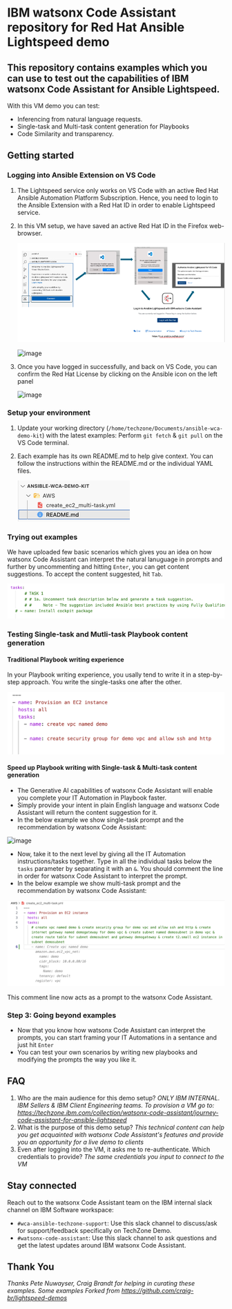 # IBM watsonx Code Assistant repository for Red Hat Ansible Lightspeed demo

<h2>This repository contains examples which you can use to test out the capabilities of IBM watsonx Code Assistant for Ansible Lightspeed.</h2>

With this VM demo you can test:
- Inferencing from natural language requests.
- Single-task and Multi-task content generation for Playbooks
- Code Similarity and transparency.

<h2>Getting started</h2>  

<h3>Logging into Ansible Extension on VS Code</h3>

1. The Lightspeed service only works on VS Code with an active Red Hat Ansible Automation Platform Subscription. Hence, you need to login to the Ansible Extension with a Red Hat ID in order to enable Lightspeed service.
2. In this VM setup, we have saved an active Red Hat ID in the Firefox web-browser.
    
    ![Ansible extension login](/Images/Ansible_ext_login.png)

    <!-- ![Ansible extension login](/Images/RH_web_login.png) -->

    <img src="/Users/chetanhireholi/Documents/WCA Demos/IBM Tech/Github/ansible-wca-demo-kit/Images/RH_web_login.png" alt="image" width="300" height="300">

3. Once you have logged in successfully, and back on VS Code, you can confirm the Red Hat License by clicking on the Ansible icon on the left panel

    <img src="/Users/chetanhireholi/Documents/WCA Demos/IBM Tech/Github/ansible-wca-demo-kit/Images/Ansible_ext_login_confirm.png" alt="image" width="300" height="300">


<h3>Setup your environment</h3>

1. Update your working directory (`/home/techzone/Documents/ansible-wca-demo-kit`) with the latest examples: Perform `git fetch` & `git pull` on the VS Code terminal.
2. Each example has its own README.md to help give context. You can follow the instructions within the README.md or the individual YAML files.

    ![](/Images/Example-read-me.png)

<h3>Trying out examples</h3>

We have uploaded few basic scenarios which gives you an idea on how watsonx Code Assistant can interpret the natural lanuguage in prompts and further by uncommenting and hitting `Enter`, you can get content suggestions. To accept the content suggested, hit `Tab`.

![](/Images/Example-uncomment.png)

<h3>Testing Single-task and Mutli-task Playbook content generation</h3>

<h4>Traditional Playbook writing experience</h4>

In your Playbook writing experience, you usally tend to write it in a step-by-step approach. You write the single-tasks one after the other. 
<!-- <img title="Example list" src="/Images/AWS-single-task-traditional.png"> -->
![](/Images/AWS-single-task-traditional.png)

<h4>Speed up Playbook writing with Single-task & Multi-task content generation</h4>

- The Generative AI capabilities of watsonx Code Assistant will enable you complete your IT Automation in Playbook faster.
- Simply provide your intent in plain English language and watsonx Code Assistant will return the content suggestion for it.
- In the below example we show single-task prompt and the recommendation by watsonx Code Assistant:
<!-- <img title="AWS example" src="/Images/AWS-single-task.png"> -->
<!-- ![](/Images/AWS-single-task.png) -->
<img src="/Users/chetanhireholi/Documents/WCA Demos/IBM Tech/Github/ansible-wca-demo-kit/Images/AWS-single-task.png" alt="image" width="400" height="300">

- Now, take it to the next level by giving all the IT Automation instructions/tasks together. Type in all the individual tasks below the `tasks` parameter by separating it with an `&`. You should comment the line in order for watsonx Code Assistant to interpret the prompt.
- In the below example we show multi-task prompt and the recommendation by watsonx Code Assistant:
<!-- <img title="AWS example" src="/Images/AWS-Multi-task-recommendation.png"> -->
![](/Images/AWS-Multi-task-recommendation.png)

This comment line now acts as a prompt to the watsonx Code Assistant.

<h3>Step 3: Going beyond examples</h3>

- Now that you know how watsonx Code Assistant can interpret the prompts, you can start framing your IT Automations in a sentance and just hit `Enter`
- You can test your own scenarios by writing new playbooks and modifying the prompts the way you like it.

## FAQ

1. Who are the main audience for this demo setup? _ONLY IBM INTERNAL. IBM Sellers & IBM Client Engineering teams. To provision a VM go to: https://techzone.ibm.com/collection/watsonx-code-assistant/journey-code-assistant-for-ansible-lightspeed_
2. What is the purpose of this demo setup? _This technical content can help you get acquainted with watsonx Code Assistant's features and provide you an opportunity for a live demo to clients_
3. Even after logging into the VM, it asks me to re-authenticate. Which credentials to provide? _The same credentials you input to connect to the VM_

## Stay connected

Reach out to the watsonx Code Assistant team on the IBM internal slack channel on IBM Software workspace: 
- `#wca-ansible-techzone-support`: Use this slack channel to discuss/ask for support/feedback specifically on TechZone Demo.
- `#watsonx-code-assistant`: Use this slack channel to ask questions and get the latest updates around IBM watsonx Code Assistant.

## Thank You
_Thanks Pete Nuwayser, Craig Brandt for helping in curating these examples. Some examples _Forked from_ https://github.com/craig-br/lightspeed-demos_
